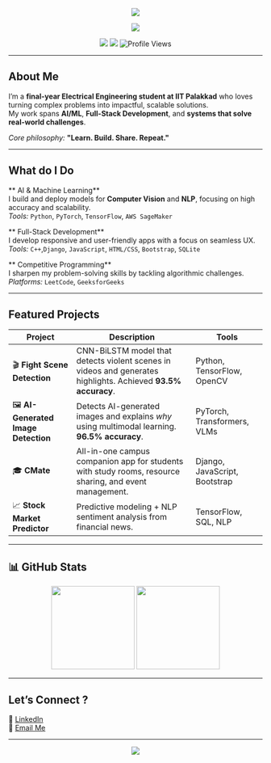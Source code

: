 <!-- TYPING ANIMATION HEADER -->
<p align="center">
  <img src="https://readme-typing-svg.herokuapp.com?font=Fira+Code&size=30&duration=4000&pause=1000&color=00C6FF&center=true&vCenter=true&width=900&lines=Hi+there%2C+I'm+Aryan+Mathur+%F0%9F%91%8B;Electrical+Engineering+%40+IIT+Palakkad;AI+Engineer+%7C+Full-Stack+Developer;Problem+Solver+%7C+Open-Source+Contributor;Always+Learning+New+Things+" />
</p>

<!-- WAVY GRADIENT HEADER -->
<p align="center">
  <img src="https://capsule-render.vercel.app/api?type=waving&height=150&color=0:00c6ff,100:0072ff&section=header" />
</p>

<!-- SOCIAL LINKS -->
<p align="center">
  <a href="https://www.linkedin.com/in/aryannmathur/"><img src="https://img.shields.io/badge/LinkedIn-0A66C2?style=for-the-badge&logo=linkedin&logoColor=white"></a>
  <a href="mailto:aryannmathur@gmail.com"><img src="https://img.shields.io/badge/Email-D14836?style=for-the-badge&logo=gmail&logoColor=white"></a>
  <img src="https://komarev.com/ghpvc/?username=neverthesameagain&style=for-the-badge&color=blue" alt="Profile Views" />
</p>

---

##  About Me
I’m a **final-year Electrical Engineering student at IIT Palakkad** who loves turning complex problems into impactful, scalable solutions.  
My work spans **AI/ML**, **Full-Stack Development**, and **systems that solve real-world challenges**.  

 *Core philosophy:* **"Learn. Build. Share. Repeat."**

---

##  What do I Do

** AI & Machine Learning**  
I build and deploy models for **Computer Vision** and **NLP**, focusing on high accuracy and scalability.  
*Tools:* `Python`, `PyTorch`, `TensorFlow`, `AWS SageMaker`

** Full-Stack Development**  
I develop responsive and user-friendly apps with a focus on seamless UX.  
*Tools:* `C++`,`Django`, `JavaScript`, `HTML/CSS`, `Bootstrap`, `SQLite`

** Competitive Programming**  
I sharpen my problem-solving skills by tackling algorithmic challenges.  
*Platforms:* `LeetCode`, `GeeksforGeeks`

---

##  Featured Projects

| Project | Description | Tools |
|---------|-------------|-------|
| 🎬 **Fight Scene Detection** | CNN-BiLSTM model that detects violent scenes in videos and generates highlights. Achieved **93.5% accuracy**. | Python, TensorFlow, OpenCV |
| 🖼 **AI-Generated Image Detection** | Detects AI-generated images and explains *why* using multimodal learning. **96.5% accuracy**. | PyTorch, Transformers, VLMs |
| 🎓 **CMate** | All-in-one campus companion app for students with study rooms, resource sharing, and event management. | Django, JavaScript, Bootstrap |
| 📈 **Stock Market Predictor** | Predictive modeling + NLP sentiment analysis from financial news. | TensorFlow, SQL, NLP |

---

## 📊 GitHub Stats

<p align="center">
  <img src="https://github-readme-stats.vercel.app/api/top-langs/?username=neverthesameagain&layout=compact&theme=tokyonight&hide_border=true" height="165"/>
    <img src="https://github-readme-streak-stats.herokuapp.com/?user=neverthesameagain&theme=tokyonight&hide_border=true" height="165"/>

</p>

<p align="center">
</p>

---

##  Let’s Connect ?
📌 [LinkedIn](https://www.linkedin.com/in/aryannmathur/)  
📧 [Email Me](mailto:aryannmathur@gmail.com)  

---

<p align="center">
  <img src="https://capsule-render.vercel.app/api?type=waving&height=120&color=0:00c6ff,100:0072ff&section=footer&text=Thanks%20for%20visiting!&fontColor=ffffff&fontSize=30" />
</p>

